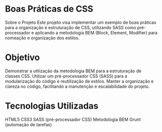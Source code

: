 # Boas Práticas de CSS
Sobre o Projeto
Este projeto visa implementar um exemplo de boas práticas para a organização e estruturação de CSS, utilizando SASS como pré-processador e aplicando a metodologia BEM (Block, Element, Modifier) para nomeação e organização dos estilos.

# Objetivo
Demonstrar a utilização da metodologia BEM para a estruturação de classes CSS.
Utilizar um pré-processador CSS (SASS) para a modularização do código e reutilização de estilos.
Manter a organização e clareza no código, facilitando a manutenção e escalabilidade do projeto.

# Tecnologias Utilizadas
HTML5
CSS3
SASS (pré-processador CSS)
Metodologia BEM
Grunt (automação de tarefas)
